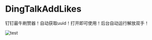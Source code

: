 # DingTalkAddLikes

钉钉最牛刷赞器！自动获取uuid！打开即可使用！后台自动运行解放双手！  

![test](https://github.com/methylbenzene/DingTalkAddLikes/blob/main/test.png)  

